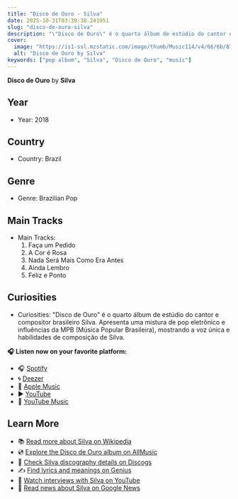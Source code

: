 ```yaml
---
title: "Disco de Ouro - Silva"
date: 2025-10-31T03:39:38.241951
slug: "disco-de-ouro-silva"
description: "\"Disco de Ouro\" é o quarto álbum de estúdio do cantor e compositor brasileiro Silva."
cover:
  image: "https://is1-ssl.mzstatic.com/image/thumb/Music114/v4/66/6b/87/666b87f6-33c8-ad47-7b07-ed5c11057965/06UMGIM02326.rgb.jpg/500x500bb.jpg"
  alt: "Disco de Ouro by Silva"
keywords: ["pop album", "Silva", "Disco de Ouro", "music"]
---
```


**Disco de Ouro** by **Silva**

## Year
- Year: 2018
## Country
- Country: Brazil
## Genre
- Genre: Brazilian Pop
## Main Tracks
- Main Tracks:
  1. Faça um Pedido
  2. A Cor é Rosa
  3. Nada Será Mais Como Era Antes
  4. Ainda Lembro
  5. Feliz e Ponto
## Curiosities
- Curiosities: "Disco de Ouro" é o quarto álbum de estúdio do cantor e compositor brasileiro Silva. Apresenta uma mistura de pop eletrônico e influências da MPB (Música Popular Brasileira), mostrando a voz única e habilidades de composição de Silva.



**🎧 Listen now on your favorite platform:**

- 🎧 [Spotify](https://open.spotify.com/search/Disco%20de%20Ouro%20Silva)
- 🌀 [Deezer](https://www.deezer.com/search/Disco%20de%20Ouro%20Silva)
- 🍎 [Apple Music](https://music.apple.com/search?term=Disco%20de%20Ouro%20Silva)
- ▶️ [YouTube](https://www.youtube.com/results?search_query=Disco%20de%20Ouro%20Silva)
- 🎵 [YouTube Music](https://music.youtube.com/search?q=Disco%20de%20Ouro%20Silva)

## Learn More

- 📚 [Read more about Silva on Wikipedia](https://en.wikipedia.org/wiki/Silva)
- 💿 [Explore the Disco de Ouro album on AllMusic](https://www.allmusic.com/search/albums/Disco+de+Ouro)
- 📀 [Check Silva discography details on Discogs](https://www.discogs.com/search/?q=Disco+de+Ouro+Silva&type=all)
- ✍️ [Find lyrics and meanings on Genius](https://genius.com/search?q=Disco+de+Ouro%20Silva)
- 🎤 [Watch interviews with Silva on YouTube](https://www.youtube.com/results?search_query=Silva+interview)
- 📰 [Read news about Silva on Google News](https://news.google.com/search?q=Silva)